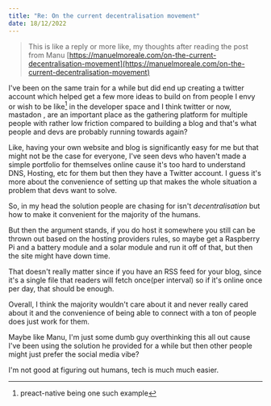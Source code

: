 ```yaml
---
title: "Re: On the current decentralisation movement"
date: 18/12/2022
---
```


> This is like a reply or more like, my thoughts after reading the post from
> Manu
> [https://manuelmoreale.com/on-the-current-decentralisation-movement](https://manuelmoreale.com/on-the-current-decentralisation-movement)

I've been on the same train for a while but did end up creating a twitter
account which helped get a few more ideas to build on from people I envy or wish
to be like[^1] in the developer space and I think twitter or now, mastadon , are
an important place as the gathering platform for multiple people with rather low
friction compared to building a blog and that's what people and devs are
probably running towards again?

[^1]: preact-native being one such example

Like, having your own website and blog is significantly easy for me but that
might not be the case for everyone, I've seen devs who haven't made a simple
portfolio for themselves online cause it's too hard to understand DNS, Hosting,
etc for them but then they have a Twitter account. I guess it's more about the
convenience of setting up that makes the whole situation a problem that devs
want to solve.

So, in my head the solution people are chasing for isn't _decentralisation_ but
how to make it convenient for the majority of the humans.

But then the argument stands, if you do host it somewhere you still can be
thrown out based on the hosting providers rules, so maybe get a Raspberry Pi and
a battery module and a solar module and run it off of that, but then the site
might have down time.

That doesn't really matter since if you have an RSS feed for your blog, since
it's a single file that readers will fetch once(per interval) so if it's online
once per day, that should be enough.

Overall, I think the majority wouldn't care about it and never really cared
about it and the convenience of being able to connect with a ton of people does
just work for them.

Maybe like Manu, I'm just some dumb guy overthinking this all out cause I've
been using the solution he provided for a while but then other people might just
prefer the social media vibe?

I'm not good at figuring out humans, tech is much much easier.
